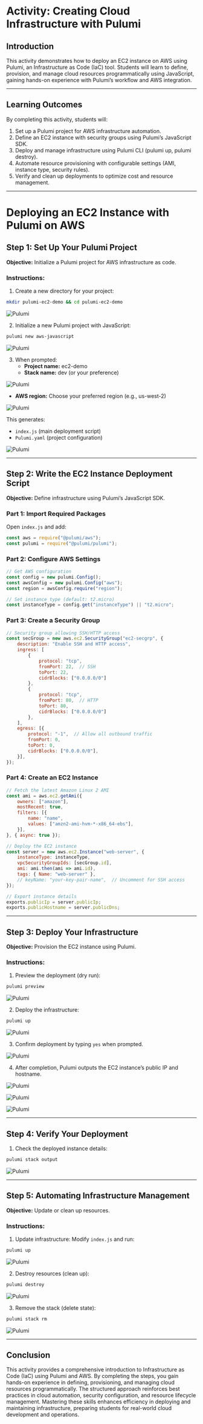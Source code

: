 # Activity: Creating Cloud Infrastructure with Pulumi

## Introduction
This activity demonstrates how to deploy an EC2 instance on AWS using Pulumi, an Infrastructure as Code (IaC) tool. Students will learn to define, provision, and manage cloud resources programmatically using JavaScript, gaining hands-on experience with Pulumi’s workflow and AWS integration.

---

## Learning Outcomes
By completing this activity, students will:
1. Set up a Pulumi project for AWS infrastructure automation.
2. Define an EC2 instance with security groups using Pulumi’s JavaScript SDK.
3. Deploy and manage infrastructure using Pulumi CLI (pulumi up, pulumi destroy).
4. Automate resource provisioning with configurable settings (AMI, instance type, security rules).
5. Verify and clean up deployments to optimize cost and resource management.

---

# Deploying an EC2 Instance with Pulumi on AWS

## Step 1: Set Up Your Pulumi Project
**Objective:** Initialize a Pulumi project for AWS infrastructure as code.

### Instructions:
1. Create a new directory for your project:

```bash
mkdir pulumi-ec2-demo && cd pulumi-ec2-demo
```

![Pulumi](../_assets/Activity-3-Step-1.PNG)


2. Initialize a new Pulumi project with JavaScript:

```bash
pulumi new aws-javascript
```

![Pulumi](../_assets/Activity-3-Step-2.PNG)


3. When prompted:
   - **Project name:** ec2-demo
   - **Stack name:** dev (or your preference)

![Pulumi](../_assets/Activity-3-Step-3.PNG)


   - **AWS region:** Choose your preferred region (e.g., us-west-2)

![Pulumi](../_assets/Activity-3-Step-4.PNG)


   This generates:
   - `index.js` (main deployment script)
   - `Pulumi.yaml` (project configuration)

![Pulumi](../_assets/yaml-files.PNG)


---

## Step 2: Write the EC2 Instance Deployment Script
**Objective:** Define infrastructure using Pulumi’s JavaScript SDK.

### Part 1: Import Required Packages
Open `index.js` and add:

```javascript
const aws = require("@pulumi/aws");
const pulumi = require("@pulumi/pulumi");
```

### Part 2: Configure AWS Settings

```javascript
// Get AWS configuration
const config = new pulumi.Config();
const awsConfig = new pulumi.Config("aws");
const region = awsConfig.require("region");

// Set instance type (default: t2.micro)
const instanceType = config.get("instanceType") || "t2.micro";
```

### Part 3: Create a Security Group

```javascript
// Security group allowing SSH/HTTP access
const secGroup = new aws.ec2.SecurityGroup("ec2-secgrp", {
    description: "Enable SSH and HTTP access",
    ingress: [
        { 
            protocol: "tcp", 
            fromPort: 22,  // SSH
            toPort: 22, 
            cidrBlocks: ["0.0.0.0/0"] 
        },
        { 
            protocol: "tcp", 
            fromPort: 80,  // HTTP
            toPort: 80, 
            cidrBlocks: ["0.0.0.0/0"] 
        },
    ],
    egress: [{
        protocol: "-1",  // Allow all outbound traffic
        fromPort: 0,
        toPort: 0,
        cidrBlocks: ["0.0.0.0/0"],
    }],
});
```

### Part 4: Create an EC2 Instance

```javascript
// Fetch the latest Amazon Linux 2 AMI
const ami = aws.ec2.getAmi({
    owners: ["amazon"],
    mostRecent: true,
    filters: [{
        name: "name",
        values: ["amzn2-ami-hvm-*-x86_64-ebs"],
    }],
}, { async: true });

// Deploy the EC2 instance
const server = new aws.ec2.Instance("web-server", {
    instanceType: instanceType,
    vpcSecurityGroupIds: [secGroup.id],
    ami: ami.then(ami => ami.id),
    tags: { Name: "web-server" },
    // keyName: "your-key-pair-name",  // Uncomment for SSH access
});

// Export instance details
exports.publicIp = server.publicIp;
exports.publicHostname = server.publicDns;
```

---

## Step 3: Deploy Your Infrastructure
**Objective:** Provision the EC2 instance using Pulumi.

### Instructions:
1. Preview the deployment (dry run):

```bash
pulumi preview
```

![Pulumi](../_assets/Activity-3-Step-5.PNG)


2. Deploy the infrastructure:

```bash
pulumi up
```

![Pulumi](../_assets/creating.PNG)


3. Confirm deployment by typing `yes` when prompted.

![Pulumi](../_assets/creating-2.PNG)


4. After completion, Pulumi outputs the EC2 instance’s public IP and hostname.

![Pulumi](../_assets/creating-done.PNG)


![Pulumi](../_assets/creating-done-2.PNG)


![Pulumi](../_assets/EC2-Instance-Same-IP.PNG)

---

## Step 4: Verify Your Deployment
1. Check the deployed instance details:

```bash
pulumi stack output
```

![Pulumi](../_assets/output.PNG)


---

## Step 5: Automating Infrastructure Management
**Objective:** Update or clean up resources.

### Instructions:
1. Update infrastructure:
Modify `index.js` and run:

```bash
pulumi up
```

![Pulumi](../_assets/Provisioning-1.PNG)


2. Destroy resources (clean up):

```bash
pulumi destroy
```

![Pulumi](../_assets/Provisioning-2.PNG)


3. Remove the stack (delete state):

```bash
pulumi stack rm
```

![Pulumi](../_assets/Provisioning-3.PNG)

---

## Conclusion
This activity provides a comprehensive introduction to Infrastructure as Code (IaC) using Pulumi and AWS. By completing the steps, you gain hands-on experience in defining, provisioning, and managing cloud resources programmatically. The structured approach reinforces best practices in cloud automation, security configuration, and resource lifecycle management. Mastering these skills enhances efficiency in deploying and maintaining infrastructure, preparing students for real-world cloud development and operations.

